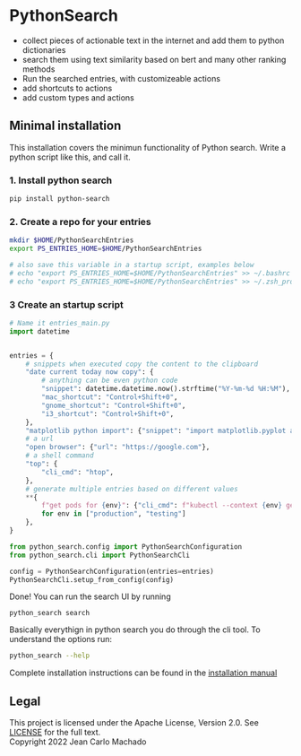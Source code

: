 # PythonSearch

- collect pieces of actionable text in the internet and add them to python dictionaries
- search them using text similarity based on bert and many other ranking methods
- Run the searched entries, with customizeable actions
- add shortcuts to actions
- add custom types and actions

## Minimal installation

This installation covers the minimun functionality of Python search.
Write a python script like this, and call it.

### 1. Install python search

```sh
pip install python-search
```

### 2. Create a repo for your entries

```sh
mkdir $HOME/PythonSearchEntries
export PS_ENTRIES_HOME=$HOME/PythonSearchEntries

# also save this variable in a startup script, examples below
# echo "export PS_ENTRIES_HOME=$HOME/PythonSearchEntries" >> ~/.bashrc
# echo "export PS_ENTRIES_HOME=$HOME/PythonSearchEntries" >> ~/.zsh_profile
```

### 3 Create an startup script

```py
# Name it entries_main.py
import datetime


entries = {
    # snippets when executed copy the content to the clipboard
    "date current today now copy": {
        # anything can be even python code
        "snippet": datetime.datetime.now().strftime("%Y-%m-%d %H:%M"),
        "mac_shortcut": "Control+Shift+0",
        "gnome_shortcut": "Control+Shift+0",
        "i3_shortcut": "Control+Shift+0",
    },
    "matplotlib python import": {"snippet": "import matplotlib.pyplot as plt"},
    # a url
    "open browser": {"url": "https://google.com"},
    # a shell command
    "top": {
        "cli_cmd": "htop",
    },
    # generate multiple entries based on different values
    **{
        f"get pods for {env}": {"cli_cmd": f"kubectl --context {env} get pods"}
        for env in ["production", "testing"]
    },
}

from python_search.config import PythonSearchConfiguration
from python_search.cli import PythonSearchCli

config = PythonSearchConfiguration(entries=entries)
PythonSearchCli.setup_from_config(config)
```

Done!
You can run the search UI by running

```shell
python_search search
```

Basically everythign in python search you do through the cli tool.
To understand the options run:

```sh
python_search --help
```

Complete installation instructions can be found in the [installation manual](docs/installation.md)

## Legal

This project is licensed under the Apache License, Version 2.0. See [LICENSE](LICENSE.txt) for the full text.\
Copyright 2022 Jean Carlo Machado
